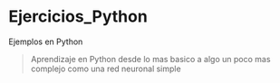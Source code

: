 # Ejercicios_Python
Ejemplos en Python
> Aprendizaje en Python desde lo mas basico a algo un poco mas complejo como una red neuronal simple

